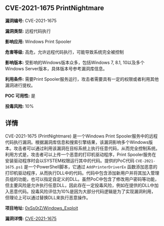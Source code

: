 ## CVE-2021-1675 PrintNightmare

**漏洞编号:** CVE-2021-1675

**漏洞类型:** 远程代码执行

**影响应用:** Windows Print Spooler

**危害等级:** 高危，允许远程代码执行，可能导致系统完全被控制

**影响版本:** 受影响的Windows版本众多，包括Windows 7, 8.1, 10以及多个Windows Server版本，具体版本号参考漏洞库信息。

**利用条件:** 需要Print Spooler服务运行，攻击者需要具有一定的权限或者利用其他漏洞进行提权。

**POC 可用性:** 是

**投毒风险:** 10%

## 详情

CVE-2021-1675 (PrintNightmare) 是一个Windows Print Spooler服务中的远程代码执行漏洞。根据漏洞库信息和搜索引擎结果，该漏洞影响多个Windows版本。攻击者可以通过利用该漏洞在目标系统上执行任意代码，从而完全控制系统。利用方式是，攻击者可以上传一个恶意的打印机驱动程序，Print Spooler服务在安装驱动程序时会以SYSTEM权限运行其中的代码。提供的PoC代码 `CVE-2021-1675.ps1` 是一个PowerShell脚本，它通过 `AddPrinterDriverEx` 函数添加恶意的打印机驱动程序，从而执行DLL中的代码。代码中包含添加新用户并将其加入管理员组的功能，也可以指定自定义的DLL。虽然PoC中包含了修改用户密码等功能，但主要风险是允许执行任意DLL，因此存在一定投毒风险，例如在提供的DLL中加入恶意代码。投毒风险评估为10%是因为大部分代码逻辑是为了实现漏洞利用，但理论上可以通过替换DLL来执行恶意操作。

**项目地址:** [0xSs0rZ/Windows_Exploit](https://github.com/0xSs0rZ/Windows_Exploit)

**漏洞详情:** [CVE-2021-1675](https://nvd.nist.gov/vuln/detail/CVE-2021-1675)